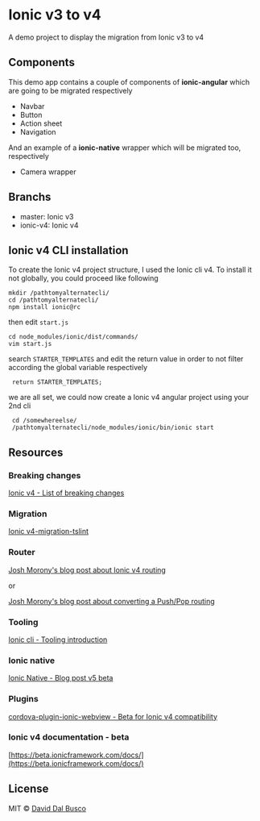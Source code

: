 # Ionic v3 to v4

A demo project to display the migration from Ionic v3 to v4

## Components

This demo app contains a couple of components of **ionic-angular** which are going to be migrated respectively

* Navbar
* Button
* Action sheet
* Navigation

And an example of a **ionic-native** wrapper which will be migrated too, respectively

* Camera wrapper 

## Branchs

* master: Ionic v3
* ionic-v4: Ionic v4

## Ionic v4 CLI installation

To create the Ionic v4 project structure, I used the Ionic cli v4. To install it not globally, you could proceed like following

    mkdir /pathtomyalternatecli/
    cd /pathtomyalternatecli/
    npm install ionic@rc

then edit `start.js` 

    cd node_modules/ionic/dist/commands/
    vim start.js

search `STARTER_TEMPLATES` and edit the return value in order to not filter according the global variable respectively

     return STARTER_TEMPLATES;

we are all set, we could now create a Ionic v4 angular project using your 2nd cli
                
     cd /somewhereelse/
     /pathtomyalternatecli/node_modules/ionic/bin/ionic start 

## Resources

### Breaking changes

[Ionic v4 - List of breaking changes](https://github.com/ionic-team/ionic/blob/master/angular/BREAKING.md)

### Migration

[Ionic v4-migration-tslint](https://github.com/ionic-team/v4-migration-tslint)

### Router

[Josh Morony's blog post about Ionic v4 routing](https://www.joshmorony.com/using-angular-routing-with-ionic-4/)

or

[Josh Morony's blog post about converting a Push/Pop routing](https://www.joshmorony.com/converting-ionic-3-push-pop-navigation-to-angular-routing-in-ionic-4/)

### Tooling

[Ionic cli - Tooling introduction](https://github.com/ionic-team/ionic-cli/issues/3019)

### Ionic native

[Ionic Native - Blog post v5 beta](https://blog.ionicframework.com/help-test-ionic-native-5/)

### Plugins

[cordova-plugin-ionic-webview - Beta for Ionic v4 compatibility](https://github.com/ionic-team/cordova-plugin-ionic-webview)

### Ionic v4 documentation - beta

[https://beta.ionicframework.com/docs/](https://beta.ionicframework.com/docs/) 

## License

MIT © [David Dal Busco](mailto:david.dalbusco@outlook.com)
